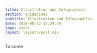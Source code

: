 ```yaml
---
title: Illustration and Infographics
section: guidelines
subtitle: Illustration and Infographics
date: 2018-08-22 12:24:50
tags: posts
layout: layouts/post.njk
---
```


To come
